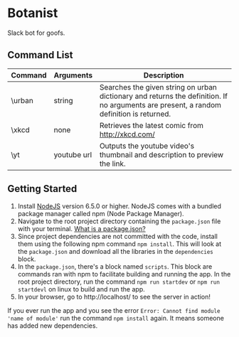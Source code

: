 # Botanist
Slack bot for goofs.

## Command List
| Command | Arguments | Description |
|---|---|---|
\urban | string | Searches the given string on urban dictionary and returns the definition. If no arguments are present, a random definition is returned.
\xkcd | none | Retrieves the latest comic from http://xkcd.com/
\yt | youtube url | Outputs the youtube video's thumbnail and description to preview the link.

## Getting Started
1. Install [NodeJS](https://nodejs.org/en/) version 6.5.0 or higher. NodeJS comes with a bundled package manager called npm (Node Package Manager).
2. Navigate to the root project directory containing the `package.json` file with your terminal. [What is a package.json?](https://docs.nodejitsu.com/articles/getting-started/npm/what-is-the-file-package-json/)
3. Since project dependencies are not committed with the code, install them using the following npm command `npm install`. This will look at the `package.json` and download all the libraries in the `dependencies` block.
4. In the `package.json`, there's a block named `scripts`. This block are commands ran with npm to facilitate building and running the app. In the root project directory, run the command `npm run startdev` or `npm run startdevl` on linux to build and run the app.
5. In your browser, go to http://localhost/ to see the server in action!

If you ever run the app and you see the error `Error: Cannot find module 'name of module'` run the command `npm install` again. It means someone has added new dependencies.

